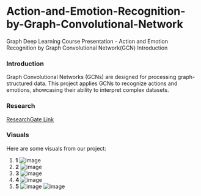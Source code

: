 # Action-and-Emotion-Recognition-by-Graph-Convolutional-Network
Graph Deep Learning Course Presentation - Action and Emotion Recognition by Graph Convolutional Network(GCN)
Introduction
### Introduction
Graph Convolutional Networks (GCNs) are designed for processing graph-structured data. This project applies GCNs to recognize actions and emotions, showcasing their ability to interpret complex datasets.

### Research
[ResearchGate Link]([10.13140/RG.2.2.26563.62240](http://dx.doi.org/10.13140/RG.2.2.26563.62240))

### Visuals
Here are some visuals from our project:

1. **1**
![image](https://github.com/user-attachments/assets/8f90a861-221b-44c2-9776-561a7fd2b19d)
2. **2**
![image](https://github.com/user-attachments/assets/114420e4-591a-4b2e-9d6d-6db3ff22cabb)
3. **3**
![image](https://github.com/user-attachments/assets/9647db3c-3e62-45d3-83b1-b822ad060bd9)
4. **4**
![image](https://github.com/user-attachments/assets/85dce64f-8071-4873-a2a5-c801ef392a92)
5. **5**
![image](https://github.com/user-attachments/assets/cb6c8324-8940-4b74-bad2-02e7fc2ceddc)
![image](https://github.com/user-attachments/assets/48b83354-6ed6-49d8-8037-0772d81f691b)


